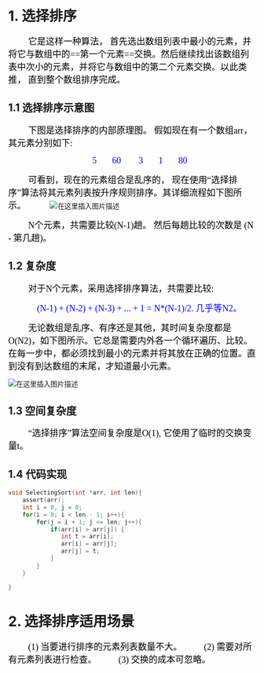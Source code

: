 
# 1. 选择排序
<font face="Lucida Console" size=4 color = black>&ensp;&ensp; &ensp;&ensp;它是这样一种算法， 首先选出数组列表中最小的元素，并将它与数组中的==第一个元素==交换。然后继续找出该数组列表中次小的元素，并将它与数组中的第二个元素交换。以此类推， 直到整个数组排序完成。</font>

## 1.1 选择排序示意图
<font face="Lucida Console" size=4 color = black>&ensp;&ensp; &ensp;&ensp;下图是选择排序的内部原理图。 假如现在有一个数组arr， 其元素分别如下: </font>

<font face="Lucida Console" size=4 color = blue>&ensp;&ensp; &ensp;&ensp;&ensp;&ensp; &ensp;&ensp;&ensp;&ensp; &ensp;&ensp;&ensp;&ensp; &ensp;&ensp;&ensp;5   &ensp;&ensp;&ensp;60  &ensp;&ensp;&ensp; 3  &ensp;&ensp;&ensp;1  &ensp;&ensp;&ensp;80</font>

<font face="Lucida Console" size=4 color = black>&ensp;&ensp; &ensp;&ensp;可看到，现在的元素组合是乱序的， 现在使用“选择排序”算法将其元素列表按升序规则排序。其详细流程如下图所示。</font>
<font face="Lucida Console" size=4 color = black>&ensp;&ensp; &ensp;&ensp;</font>
![在这里插入图片描述](https://img-blog.csdnimg.cn/20200826002246342.png?x-oss-process=image/watermark,type_ZmFuZ3poZW5naGVpdGk,shadow_10,text_aHR0cHM6Ly9ibG9nLmNzZG4ubmV0L2xpeGlhb2dhbmdfdGhlYW5zd2Vy,size_16,color_FFFFFF,t_70#pic_center)

<font face="Lucida Console" size=4 color = black>&ensp;&ensp; &ensp;&ensp;N个元素，共需要比较(N-1)趟。 然后每趟比较的次数是 (N - 第几趟)。</font>

## 1.2 复杂度
<font face="Lucida Console" size=4 color = black>&ensp;&ensp; &ensp;&ensp;对于N个元素，采用选择排序算法，共需要比较: </font>

<font face="Lucida Console" size=4 color = blue> &ensp;&ensp;&ensp;&ensp; &ensp;&ensp;(N-1) + (N-2) + (N-3) + \.\.\. + 1 = N*(N-1)/2. 几乎等N2。</font>

<font face="Lucida Console" size=4 color = black>&ensp;&ensp; &ensp;&ensp;无论数组是乱序、有序还是其他，其时间复杂度都是O(N2)，如下图所示。它总是需要内外各一个循环遍历、比较。在每一步中，都必须找到最小的元素并将其放在正确的位置。直到没有到达数组的末尾，才知道最小元素。</font>

![在这里插入图片描述](https://img-blog.csdnimg.cn/20200826004030688.png?x-oss-process=image/watermark,type_ZmFuZ3poZW5naGVpdGk,shadow_10,text_aHR0cHM6Ly9ibG9nLmNzZG4ubmV0L2xpeGlhb2dhbmdfdGhlYW5zd2Vy,size_16,color_FFFFFF,t_70#pic_center)
## 1.3 空间复杂度 
<font face="Lucida Console" size=4 color = black>&ensp;&ensp; &ensp;&ensp;“选择排序”算法空间复杂度是O(1), 它使用了临时的交换变量t。</font>

## 1.4 代码实现
```c
void SelectingSort(int *arr, int len){
    assert(arr);
    int i = 0, j = 0;
    for(i = 0; i < len - 1; i++){
        for(j = i + 1; j <= len; j++){
            if(arr[i] > arr[j]) {
               int t = arr[i];
               arr[i] = arr[j];
               arr[j] = t;
            }
        }
    }

}
```
# 2. 选择排序适用场景
<font face="Lucida Console" size=4 color = black>&ensp;&ensp; &ensp;&ensp;(1) 当要进行排序的元素列表数量不大。</font>
<font face="Lucida Console" size=4 color = black>&ensp;&ensp; &ensp;&ensp;(2) 需要对所有元素列表进行检查。</font>
<font face="Lucida Console" size=4 color = black>&ensp;&ensp; &ensp;&ensp;(3) 交换的成本可忽略。</font>
